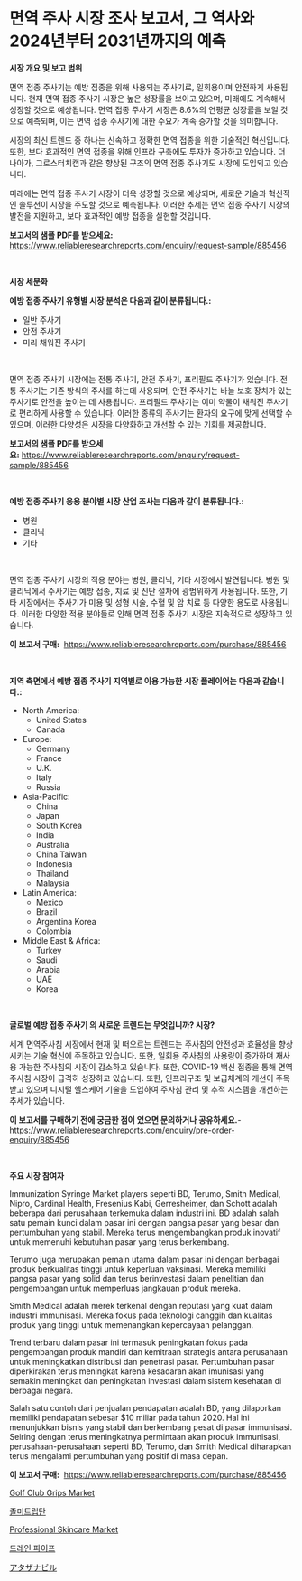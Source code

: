 <p><h1>면역 주사 시장 조사 보고서, 그 역사와 2024년부터 2031년까지의 예측</h1></p><p><strong>시장 개요 및 보고 범위</strong></p>
<p><p>면역 접종 주사기는 예방 접종을 위해 사용되는 주사기로, 일회용이며 안전하게 사용됩니다. 현재 면역 접종 주사기 시장은 높은 성장률을 보이고 있으며, 미래에도 계속해서 성장할 것으로 예상됩니다. 면역 접종 주사기 시장은 8.6%의 연평균 성장률을 보일 것으로 예측되며, 이는 면역 접종 주사기에 대한 수요가 계속 증가할 것을 의미합니다.</p><p>시장의 최신 트렌드 중 하나는 신속하고 정확한 면역 접종을 위한 기술적인 혁신입니다. 또한, 보다 효과적인 면역 접종을 위해 인프라 구축에도 투자가 증가하고 있습니다. 더 나아가, 그로스터치캡과 같은 향상된 구조의 면역 접종 주사기도 시장에 도입되고 있습니다.</p><p>미래에는 면역 접종 주사기 시장이 더욱 성장할 것으로 예상되며, 새로운 기술과 혁신적인 솔루션이 시장을 주도할 것으로 예측됩니다. 이러한 추세는 면역 접종 주사기 시장의 발전을 지원하고, 보다 효과적인 예방 접종을 실현할 것입니다.</p></p>
<p><strong>보고서의 샘플 PDF를 받으세요:</strong> <a href="https://www.reliableresearchreports.com/enquiry/request-sample/885456">https://www.reliableresearchreports.com/enquiry/request-sample/885456</a></p>
<p>&nbsp;</p>
<p><strong>시장 세분화</strong></p>
<p><strong>예방 접종 주사기 유형별 시장 분석은 다음과 같이 분류됩니다.:</strong></p>
<p><ul><li>일반 주사기</li><li>안전 주사기</li><li>미리 채워진 주사기</li></ul></p>
<p>&nbsp;</p>
<p><p>면역 접종 주사기 시장에는 전통 주사기, 안전 주사기, 프리필드 주사기가 있습니다. 전통 주사기는 기존 방식의 주사를 하는데 사용되며, 안전 주사기는 바늘 보호 장치가 있는 주사기로 안전을 높이는 데 사용됩니다. 프리필드 주사기는 이미 약물이 채워진 주사기로 편리하게 사용할 수 있습니다. 이러한 종류의 주사기는 환자의 요구에 맞게 선택할 수 있으며, 이러한 다양성은 시장을 다양화하고 개선할 수 있는 기회를 제공합니다.</p></p>
<p><strong>보고서의 샘플 PDF를 받으세요:</strong>&nbsp;<a href="https://www.reliableresearchreports.com/enquiry/request-sample/885456">https://www.reliableresearchreports.com/enquiry/request-sample/885456</a></p>
<p>&nbsp;</p>
<p><strong> 예방 접종 주사기 응용 분야별 시장 산업 조사는 다음과 같이 분류됩니다.:</strong></p>
<p><ul><li>병원</li><li>클리닉</li><li>기타</li></ul></p>
<p>&nbsp;</p>
<p><p>면역 접종 주사기 시장의 적용 분야는 병원, 클리닉, 기타 시장에서 발견됩니다. 병원 및 클리닉에서 주사기는 예방 접종, 치료 및 진단 절차에 광범위하게 사용됩니다. 또한, 기타 시장에서는 주사기가 미용 및 성형 시술, 수혈 및 암 치료 등 다양한 용도로 사용됩니다. 이러한 다양한 적용 분야들로 인해 면역 접종 주사기 시장은 지속적으로 성장하고 있습니다.</p></p>
<p><strong>이 보고서 구매:</strong>&nbsp; <a href="https://www.reliableresearchreports.com/purchase/885456">https://www.reliableresearchreports.com/purchase/885456</a></p>
<p>&nbsp;</p>
<p><strong>지역 측면에서 예방 접종 주사기 지역별로 이용 가능한 시장 플레이어는 다음과 같습니다.:</strong></p>
<p><ul>
    <li>
        North America:
        <ul>
            <li>United States</li>
            <li>Canada</li>
        </ul>
    </li>
    <li>
        Europe:
        <ul>
            <li>Germany</li>
            <li>France</li>
            <li>U.K.</li>
            <li>Italy</li>
            <li>Russia</li>
        </ul>
    </li>
    <li>
        Asia-Pacific:
        <ul>
            <li>China</li>
            <li>Japan</li>
            <li>South Korea</li>
            <li>India</li>
            <li>Australia</li>
            <li>China Taiwan</li>
            <li>Indonesia</li>
            <li>Thailand</li>
            <li>Malaysia</li>
        </ul>
    </li>
    <li>
        Latin America:
        <ul>
            <li>Mexico</li>
            <li>Brazil</li>
            <li>Argentina Korea</li>
            <li>Colombia</li>
        </ul>
    </li>
    <li>
        Middle East & Africa:
        <ul>
            <li>Turkey</li>
            <li>Saudi</li>
            <li>Arabia</li>
            <li>UAE</li>
            <li>Korea</li>
        </ul>
    </li>
    </ul></p>
<p>&nbsp;</p>
<p><strong>글로벌 예방 접종 주사기 의 새로운 트렌드는 무엇입니까? 시장?</strong></p>
<p><p>세계 면역주사침 시장에서 현재 및 떠오르는 트렌드는 주사침의 안전성과 효율성을 향상시키는 기술 혁신에 주목하고 있습니다. 또한, 일회용 주사침의 사용량이 증가하며 재사용 가능한 주사침의 시장이 감소하고 있습니다. 또한, COVID-19 백신 접종을 통해 면역주사침 시장이 급격히 성장하고 있습니다. 또한, 인프라구조 및 보급체계의 개선이 주목받고 있으며 디지털 헬스케어 기술을 도입하여 주사침 관리 및 추적 시스템을 개선하는 추세가 있습니다.</p></p>
<p><strong>이 보고서를 구매하기 전에 궁금한 점이 있으면 문의하거나 공유하세요.</strong>- <a href="https://www.reliableresearchreports.com/enquiry/pre-order-enquiry/885456">https://www.reliableresearchreports.com/enquiry/pre-order-enquiry/885456</a></p>
<p>&nbsp;</p>
<p><strong>주요 시장 참여자</strong></p>
<p><p>Immunization Syringe Market players seperti BD, Terumo, Smith Medical, Nipro, Cardinal Health, Fresenius Kabi, Gerresheimer, dan Schott adalah beberapa dari perusahaan terkemuka dalam industri ini. BD adalah salah satu pemain kunci dalam pasar ini dengan pangsa pasar yang besar dan pertumbuhan yang stabil. Mereka terus mengembangkan produk inovatif untuk memenuhi kebutuhan pasar yang terus berkembang.</p><p>Terumo juga merupakan pemain utama dalam pasar ini dengan berbagai produk berkualitas tinggi untuk keperluan vaksinasi. Mereka memiliki pangsa pasar yang solid dan terus berinvestasi dalam penelitian dan pengembangan untuk memperluas jangkauan produk mereka.</p><p>Smith Medical adalah merek terkenal dengan reputasi yang kuat dalam industri immunisasi. Mereka fokus pada teknologi canggih dan kualitas produk yang tinggi untuk memenangkan kepercayaan pelanggan.</p><p>Trend terbaru dalam pasar ini termasuk peningkatan fokus pada pengembangan produk mandiri dan kemitraan strategis antara perusahaan untuk meningkatkan distribusi dan penetrasi pasar. Pertumbuhan pasar diperkirakan terus meningkat karena kesadaran akan imunisasi yang semakin meningkat dan peningkatan investasi dalam sistem kesehatan di berbagai negara.</p><p>Salah satu contoh dari penjualan pendapatan adalah BD, yang dilaporkan memiliki pendapatan sebesar $10 miliar pada tahun 2020. Hal ini menunjukkan bisnis yang stabil dan berkembang pesat di pasar immunisasi. Seiring dengan terus meningkatnya permintaan akan produk immunisasi, perusahaan-perusahaan seperti BD, Terumo, dan Smith Medical diharapkan terus mengalami pertumbuhan yang positif di masa depan.</p></p>
<p><strong>이 보고서 구매:</strong>&nbsp;&nbsp;<a href="https://www.reliableresearchreports.com/purchase/885456">https://www.reliableresearchreports.com/purchase/885456</a></p>
<p><p><a href="https://github.com/WillieWoodard/Market-Research-Report-List-4/blob/main/golf-club-grips-market.md">Golf Club Grips Market</a></p><p><a href="https://github.com/plelbej847484502/Market-Research-Report-List-1/blob/main/14109794845.md">졸미트립탄</a></p><p><a href="https://github.com/marloy8/Market-Research-Report-List-3/blob/main/professional-skincare-market.md">Professional Skincare Market</a></p><p><a href="https://medium.com/@robertojones8678/%EB%B0%B0%EC%88%98%EA%B4%80-%EC%8B%9C%EC%9E%A5-%EC%8B%9C%EC%9E%A5-cagr-%EC%8B%9C%EC%9E%A5-%EB%8F%99%ED%96%A5-%EB%B0%8F-%EC%84%B1%EC%9E%A5-%EC%A0%84%EB%9E%B5%EC%97%90-%EB%8C%80%ED%95%9C-%ED%86%B5%EC%B0%B0%EB%A0%A5-d5943865e1f1">드레인 파이프</a></p><p><a href="https://medium.com/@jamiebertrgnaum3545/%E3%82%A2%E3%82%BF%E3%82%B6%E3%83%8A%E3%83%93%E3%83%AB%E5%B8%82%E5%A0%B4%E3%81%AE%E5%88%86%E6%9E%90-%E3%82%B0%E3%83%AD%E3%83%BC%E3%83%90%E3%83%AB%E7%94%A3%E6%A5%AD%E3%81%AE%E5%B1%95%E6%9C%9B%E3%81%A8%E4%BA%88%E6%B8%AC-2024%E5%B9%B4%E3%81%8B%E3%82%892031%E5%B9%B4-bd2ec522cb8a">アタザナビル</a></p></p>

